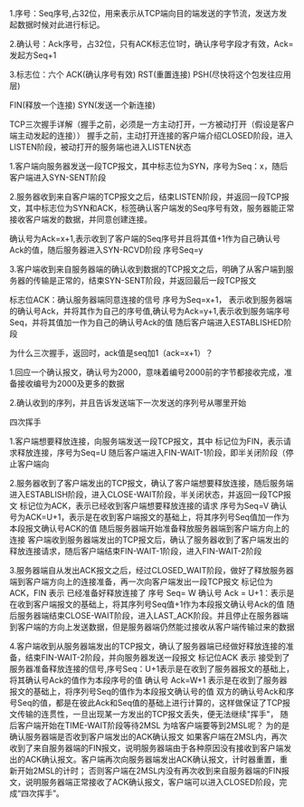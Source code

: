 
1.序号：Seq序号,占32位，用来表示从TCP端向目的端发送的字节流，发送方发起数据时候对此进行标记。

2.确认号：Ack序号，占32位，只有ACK标志位1时，确认序号字段才有效，Ack=发起方Seq+1

3.标志位：六个 ACK(确认序号有效) RST(重置连接) PSH(尽快将这个包发往应用层)

FIN(释放一个连接) SYN(发送一个新连接)

TCP三次握手详解（握手之前，必须是一方主动打开，一方被动打开（假设是客户端主动发起的连接））
握手之前，主动打开连接的客户端介绍CLOSED阶段，进入LISTEN阶段，被动打开的服务端也进入LISTEN状态

1.客户端向服务器发送一段TCP报文，其中标志位为SYN，序号为Seq：x，随后客户端进入SYN-SENT阶段

2.服务器收到来自客户端的TCP报文之后，结束LISTEN阶段，并返回一段TCP报文，其中标志位为SYN和ACK，标签确认客户端发的Seq序号有效，服务器能正常接收客户端发的数据，并同意创建连接。

确认号为Ack=x+1,表示收到了客户端的Seq序号并且将其值+1作为自己确认号Ack的值，随后服务器进入SYN-RCVD阶段
序号Seq=y

3.客户端收到来自服务器端的确认收到数据的TCP报文之后，明确了从客户端到服务器的传输是正常的，结束SYN-SENT阶段，并返回最后一段TCP报文

标志位ACK：确认服务器端同意连接的信号 序号为Seq=x+1，
表示收到服务器端的确认号Ack，并将其作为自己的序号值,确认号为Ack=y+1,表示收到服务端序号Seq，并将其值加一作为自己的确认号Ack的值
随后客户端进入ESTABLISHED阶段

为什么三次握手，返回时，ack值是seq加1（ack=x+1）？

1.回应一个确认报文，确认号为2000，意味着编号2000前的字节都接收完成，准备接收编号为2000及更多的数据

2.确认收到的序列，并且告诉发送端下一次发送的序列号从哪里开始 

四次挥手

1.客户端想要释放连接，向服务端发送一段TCP报文，其中
标记位为FIN，表示请求释放连接，序号为Seq=U
随后客户端进入FIN-WAIT-1阶段，即半关闭阶段（停止客户端向

2.服务器收到了客户端发出的TCP报文，确认了客户端想要释放连接，随后服务端进入ESTABLISH阶段，进入CLOSE-WAIT阶段，半关闭状态，并返回一段TCP报文
标记位为ACK，表示已经收到客户端想要释放连接的请求 序号为Seq=V
确认号为ACK=U+1，表示是在收到客户端报文的基础上，将其序列号Seq值加一作为本段报文确认号ACK的值
随后服务器端开始准备释放服务器端到客户端方向上的连接
客户端收到服务器端发出的TCP报文后，确认了服务器收到了客户端发出的释放连接请求，随后客户端结束FIN-WAIT-1阶段，进入FIN-WAIT-2阶段

3.服务器端自从发出ACK报文之后，经过CLOSED_WAIT阶段，做好了释放服务器端到客户端方向上的连接准备，再一次向客户端发出一段TCP报文
标记位为ACK，FIN 表示 已经准备好释放连接了 序号 Seq= W 确认号 Ack =
U+1：表示是在收到客户端报文的基础上，将其序列号Seq值+1作为本段报文确认号Ack的值
随后服务器端结束CLOSE-WAIT阶段，进入LAST_ACK阶段。并且停止在服务器端到客户端的方向上发送数据，但是服务器端仍然能过接收从客户端传输过来的数据

4.客户端收到从服务器端发出的TCP报文，确认了服务器端已经做好释放连接的准备，结束FIN-WAIT-2阶段，并向服务器发送一段报文
标记位ACK 表示
接受到了服务器准备释放连接的信号,序号Seq：U+1表示是在收到了服务器报文的基础上，将其确认号Ack的值作为本段序号的值
确认号 Ack=W+1
表示是在收到了服务器报文的基础上，将序列号Seq的值作为本段报文确认号的值
双方的确认号Ack和序号Seq的值，都是在彼此Ack和Seq值的基础上进行计算的，这样做保证了TCP报文传输的连贯性，一旦出现某一方发出的TCP报文丢失，便无法继续"挥手"，
随后客户端开始在TIME-WAIT阶段等待2MSL 为啥客户端要等到2MSL呢？
为的是确认服务器端是否收到客户端发出的ACK确认报文
如果客户端在2MSL内，再次收到了来自服务器端的FIN报文，说明服务器端由于各种原因没有接收到客户端发出的ACK确认报文。客户端再次向服务器端发出ACK确认报文，计时器重置，重新开始2MSL的计时；
否则客户端在2MSL内没有再次收到来自服务器端的FIN报文，说明服务器端正常接收了ACK确认报文，客户端可以进入CLOSED阶段，完成“四次挥手”。
